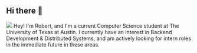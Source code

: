 ## Hi there 👋

<!--
**tezock/tezock** is a ✨ _special_ ✨ repository because its `README.md` (this file) appears on your GitHub profile.

Here are some ideas to get you started:


- 🔭 I’m currently working on ...
- 🌱 I’m currently learning ...
- 👯 I’m looking to collaborate on ...
- 🤔 I’m looking for help with ...
- 💬 Ask me about ...
- 📫 How to reach me: ...
- 😄 Pronouns: ...
- ⚡ Fun fact: ...
-->
![](https://komarev.com/ghpvc/?username=tezock&color=green)
Hey! I'm Robert, and I'm a current Computer Science student at The University of Texas at Austin. I currently have an interest in Backend Development & Distributed Systems, and am actively looking for intern roles in the immediate future in these areas. 

